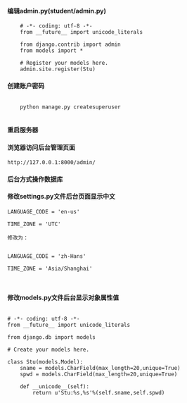#### 编辑admin.py(student/admin.py)

```
    # -*- coding: utf-8 -*-
    from __future__ import unicode_literals
    
    from django.contrib import admin
    from models import *
    
    # Register your models here.
    admin.site.register(Stu)

```

#### 创建账户密码

```

    python manage.py createsuperuser


```

#### 重启服务器

#### 浏览器访问后台管理页面

```
http://127.0.0.1:8000/admin/

```

#### 后台方式操作数据库

#### 修改settings.py文件后台页面显示中文
```
LANGUAGE_CODE = 'en-us'

TIME_ZONE = 'UTC'

修改为：


LANGUAGE_CODE = 'zh-Hans'

TIME_ZONE = 'Asia/Shanghai'
    
    
```


#### 修改models.py文件后台显示对象属性值
```

# -*- coding: utf-8 -*-
from __future__ import unicode_literals

from django.db import models

# Create your models here.

class Stu(models.Model):
    sname = models.CharField(max_length=20,unique=True)
    spwd = models.CharField(max_length=20,unique=True)

    def __unicode__(self):
        return u'Stu:%s,%s'%(self.sname,self.spwd)



```




































